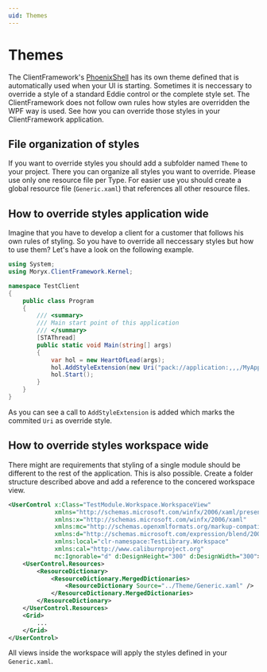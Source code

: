 ```yaml
---
uid: Themes
---
```

# Themes

The ClientFramework's [PhoenixShell](xref:PhoenixShell) has its own theme defined that is automatically used when your UI is starting. Sometimes it is neccessary to override a style of a standard Eddie control or the complete style set.
The ClientFramework does not follow own rules how styles are overridden the WPF way is used. See how you can override those styles in your ClientFramework application.

## File organization of styles

If you want to override styles you should add a subfolder named `Theme` to your project. There you can organize all styles you want to override. Please use only one resource file per Type. For easier use you should create a global resource file (`Generic.xaml`) that references all other resource files.

## How to override styles application wide

Imagine that you have to develop a client for a customer that follows his own rules of styling. So you have to override all neccessary styles but how to use them? Let's have a look on the following example.

````cs
using System;
using Moryx.ClientFramework.Kernel;

namespace TestClient
{
    public class Program
    {
        /// <summary>
        /// Main start point of this application
        /// </summary>
        [STAThread]
        public static void Main(string[] args)
        {
            var hol = new HeartOfLead(args);
            hol.AddStyleExtension(new Uri("pack://application:,,,/MyApplication;component/Theme/Generic.xaml", UriKind.RelativeOrAbsolute));
            hol.Start();
        }
    }
}
````

As you can see a call to `AddStyleExtension` is added which marks the commited `Uri` as override style.

## How to override styles workspace wide

There might are requirements that styling of a single module should be different to the rest of the application. This is also possible. Create a folder structure described above and add a reference to the concered workspace view.

````xml
<UserControl x:Class="TestModule.Workspace.WorkspaceView"
             xmlns="http://schemas.microsoft.com/winfx/2006/xaml/presentation"
             xmlns:x="http://schemas.microsoft.com/winfx/2006/xaml"
             xmlns:mc="http://schemas.openxmlformats.org/markup-compatibility/2006" 
             xmlns:d="http://schemas.microsoft.com/expression/blend/2008" 
             xmlns:local="clr-namespace:TestLibrary.Workspace"
             xmlns:cal="http://www.caliburnproject.org"
             mc:Ignorable="d" d:DesignHeight="300" d:DesignWidth="300">
    <UserControl.Resources>
        <ResourceDictionary>
            <ResourceDictionary.MergedDictionaries>
                <ResourceDictionary Source="../Theme/Generic.xaml" />
            </ResourceDictionary.MergedDictionaries>
        </ResourceDictionary>
    </UserControl.Resources>
    <Grid>
        ...
    </Grid>
</UserControl>
````

All views inside the workspace will apply the styles defined in your `Generic.xaml`.
